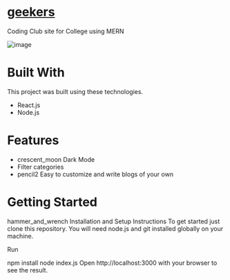 # [geekers](https://geekers.vercel.app/)
Coding Club site for College using MERN



![image](https://user-images.githubusercontent.com/92181337/228806433-2cd613b3-dd8e-4c20-a59f-29cb99524a71.png)


# Built With

This project was built using these technologies.

* React.js
* Node.js

# Features

* crescent_moon Dark Mode
* Filter categories
* pencil2 Easy to customize and write blogs of your own

# Getting Started
hammer_and_wrench Installation and Setup Instructions
To get started just clone this repository. You will need node.js and git installed globally on your machine.

Run

npm install
node index.js
Open http://localhost:3000 with your browser to see the result.
